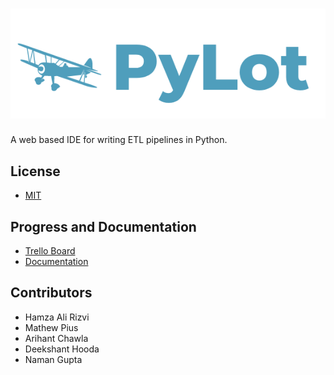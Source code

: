 # ![screenshot](pylotlogo.PNG)
A web based IDE for writing ETL pipelines in Python.
## License
* [MIT](https://github.com/ryzbaka/PyLot/blob/master/LICENSE)
## Progress and Documentation
* [Trello Board](https://trello.com/b/9zQ3B1nt/pylot-major-project)
* [Documentation](https://ryzbaka.github.io/PyLot/)
## Contributors
* Hamza Ali Rizvi
* Mathew Pius
* Arihant Chawla
* Deekshant Hooda
* Naman Gupta
